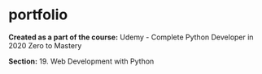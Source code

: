 ﻿# portfolio

**Created as a part of the course:**
Udemy - Complete Python Developer in 2020 Zero to Mastery

**Section:**
19. Web Development with Python
